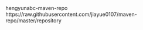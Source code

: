  <repositories>
    <repository>
        <id>hengyunabc-maven-repo</id>
        <url>https://raw.githubusercontent.com/jiayue0107/maven-repo/master/repository</url>
    </repository>
</repositories>

